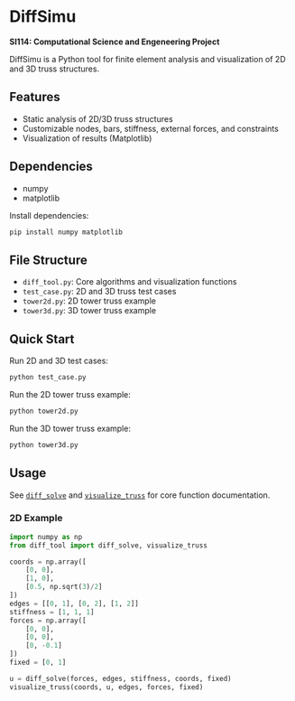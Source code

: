 # DiffSimu

**SI114: Computational Science and Engeneering Project**

DiffSimu is a Python tool for finite element analysis and visualization of 2D and 3D truss structures. 

## Features

- Static analysis of 2D/3D truss structures
- Customizable nodes, bars, stiffness, external forces, and constraints
- Visualization of results (Matplotlib)

## Dependencies

- numpy
- matplotlib

Install dependencies:
```sh
pip install numpy matplotlib
```

## File Structure

- `diff_tool.py`: Core algorithms and visualization functions
- `test_case.py`: 2D and 3D truss test cases
- `tower2d.py`: 2D tower truss example
- `tower3d.py`: 3D tower truss example

## Quick Start

Run 2D and 3D test cases:

```sh
python test_case.py
```

Run the 2D tower truss example:

```sh
python tower2d.py
```

Run the 3D tower truss example:

```sh
python tower3d.py
```

## Usage

See [`diff_solve`](diff_tool.py) and [`visualize_truss`](diff_tool.py) for core function documentation.

### 2D Example

```python
import numpy as np
from diff_tool import diff_solve, visualize_truss

coords = np.array([
    [0, 0],
    [1, 0],
    [0.5, np.sqrt(3)/2]
])
edges = [[0, 1], [0, 2], [1, 2]]
stiffness = [1, 1, 1]
forces = np.array([
    [0, 0],
    [0, 0],
    [0, -0.1]
])
fixed = [0, 1]

u = diff_solve(forces, edges, stiffness, coords, fixed)
visualize_truss(coords, u, edges, forces, fixed)
```


